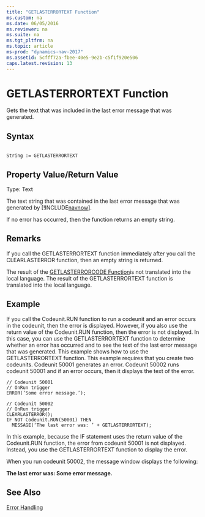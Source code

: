 ```yaml
---
title: "GETLASTERRORTEXT Function"
ms.custom: na
ms.date: 06/05/2016
ms.reviewer: na
ms.suite: na
ms.tgt_pltfrm: na
ms.topic: article
ms-prod: "dynamics-nav-2017"
ms.assetid: 5cfff72a-fbee-40e5-9e2b-c5f1f920e506
caps.latest.revision: 13
---
```

# GETLASTERRORTEXT Function
Gets the text that was included in the last error message that was generated.  
  
## Syntax  
  
```  
  
String := GETLASTERRORTEXT  
```  
  
## Property Value\/Return Value  
 Type: Text  
  
 The text string that was contained in the last error message that was generated by [!INCLUDE[navnow](includes/navnow_md.md)].  
  
 If no error has occurred, then the function returns an empty string.  
  
## Remarks  
 If you call the GETLASTERRORTEXT function immediately after you call the CLEARLASTERROR function, then an empty string is returned.  
  
 The result of the [GETLASTERRORCODE Function](GETLASTERRORCODE-Function.md)is not translated into the local language. The result of the GETLASTERRORTEXT function is translated into the local language.  
  
## Example  
 If you call the Codeunit.RUN function to run a codeunit and an error occurs in the codeunit, then  the error is displayed. However, if you also use the return value of the Codeunit.RUN function, then the error is not displayed. In this case, you can use the GETLASTERRORTEXT function to determine whether an error has occurred and to see the text of the last error message that was generated. This example shows how to use the GETLASTERRORTEXT function. This example requires that you create two codeunits. Codeunit 50001 generates an error. Codeunit 50002 runs codeunit 50001 and if an error occurs, then it displays the text of the error.  
  
```  
// Codeunit 50001  
// OnRun trigger  
ERROR(‘Some error message.’);  
  
// Codeunit 50002  
// OnRun trigger  
CLEARLASTERROR();  
IF NOT Codeunit.RUN(50001) THEN  
  MESSAGE(‘The last error was: ’ + GETLASTERRORTEXT);  
```  
  
 In this example, because the IF statement uses the return value of the Codeunit.RUN function, the error from codeunit 50001 is not displayed. Instead, you use the GETLASTERRORTEXT function to display the error.  
  
 When you run codeunit 50002, the message window displays the following:  
  
 **The last error was: Some error message.**  
  
## See Also  
 [Error Handling](Error-Handling.md)